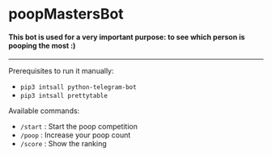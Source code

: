 # poopMastersBot

#### This bot is used for a very important purpose: to see which person is pooping the most :) 
---
Prerequisites to run it manually:
* `pip3 intsall python-telegram-bot`
* `pip3 intsall prettytable`


Available commands:
* `/start` : Start the poop competition
* `/poop` : Increase your poop count
* `/score` : Show the ranking
